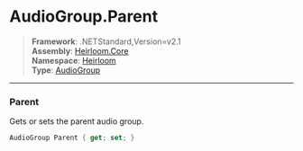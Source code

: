 # AudioGroup.Parent

> **Framework**: .NETStandard,Version=v2.1  
> **Assembly**: [Heirloom.Core][0]  
> **Namespace**: [Heirloom][0]  
> **Type**: [AudioGroup][1]  

--------------------------------------------------------------------------------

### Parent

Gets or sets the parent audio group.

```cs
AudioGroup Parent { get; set; }
```

[0]: ..\Heirloom.Core.md
[1]: Heirloom.AudioGroup.md
